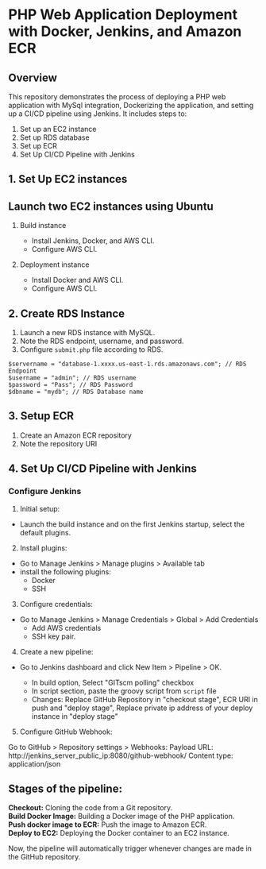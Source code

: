 # PHP Web Application Deployment with Docker, Jenkins, and Amazon ECR

## Overview

This repository demonstrates the process of deploying a PHP web application with MySql integration, Dockerizing the application, and setting up a CI/CD pipeline using Jenkins. It includes steps to:

1. Set up an EC2 instance  
2. Set up RDS database  
3. Set up ECR  
4. Set Up CI/CD Pipeline with Jenkins

## 1. Set Up EC2 instances

## Launch two EC2 instances using Ubuntu  
   
1. Build instance
   - Install Jenkins, Docker, and AWS CLI.
   - Configure AWS CLI.
     
2. Deployment instance
   - Install Docker and AWS CLI.
   - Configure AWS CLI.
   
## 2. Create RDS Instance

1. Launch a new RDS instance with MySQL.
2. Note the RDS endpoint, username, and password.
3. Configure `submit.php` file according to RDS.

```
$servername = "database-1.xxxx.us-east-1.rds.amazonaws.com"; // RDS Endpoint
$username = "admin"; // RDS username
$password = "Pass"; // RDS Password
$dbname = "mydb"; // RDS Database name
```

## 3. Setup ECR

1. Create an Amazon ECR repository
2. Note the repository URI

## 4. Set Up CI/CD Pipeline with Jenkins

### Configure Jenkins

1. Initial setup:
  - Launch the build instance and on the first Jenkins startup, select the default plugins. 

2. Install plugins:
  - Go to Manage Jenkins > Manage plugins > Available tab
  - install the following plugins:
    - Docker
    - SSH

3. Configure credentials:
  - Go to Manage Jenkins > Manage Credentials > Global > Add Credentials
    - Add AWS credentials
    - SSH key pair.

4. Create a new pipeline:

  - Go to Jenkins dashboard and click New Item > Pipeline > OK.

    - In build option, Select "GITscm polling" checkbox
    - In script section, paste the groovy script from `script` file 
    - Changes: Replace GitHub Repository in "checkout stage", ECR URI in push and "deploy stage", Replace private ip address of your deploy instance in "deploy stage"

5. Configure GitHub Webhook:

Go to GitHub > Repository settings > Webhooks:
Payload URL: http://jenkins_server_public_ip:8080/github-webhook/
Content type: application/json

## Stages of the pipeline:

**Checkout:** Cloning the code from a Git repository.  
**Build Docker Image:** Building a Docker image of the PHP application.  
**Push docker image to ECR:** Push the image to Amazon ECR.  
**Deploy to EC2:** Deploying the Docker container to an EC2 instance.

Now, the pipeline will automatically trigger whenever changes are made in the GitHub repository.
